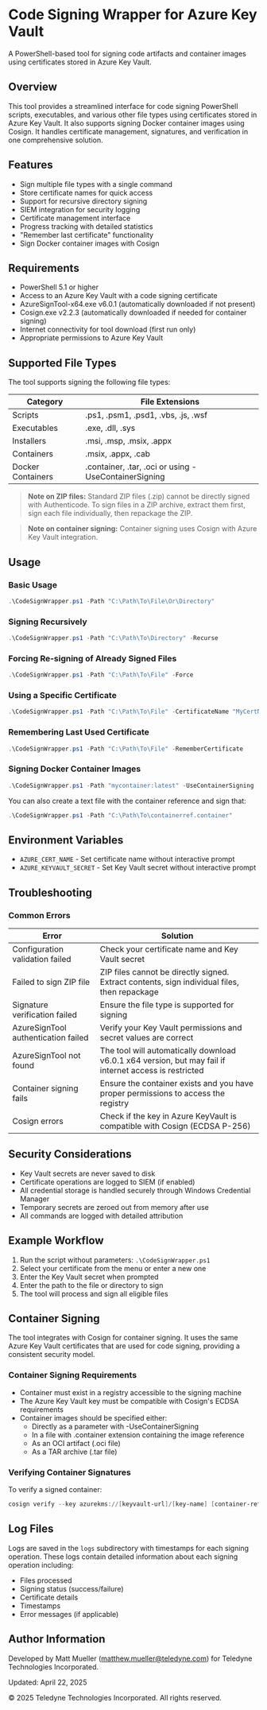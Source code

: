 # Code Signing Wrapper for Azure Key Vault

A PowerShell-based tool for signing code artifacts and container images using certificates stored in Azure Key Vault.

## Overview

This tool provides a streamlined interface for code signing PowerShell scripts, executables, and various other file types using certificates stored in Azure Key Vault. It also supports signing Docker container images using Cosign. It handles certificate management, signatures, and verification in one comprehensive solution.

## Features

- Sign multiple file types with a single command
- Store certificate names for quick access
- Support for recursive directory signing
- SIEM integration for security logging
- Certificate management interface
- Progress tracking with detailed statistics
- "Remember last certificate" functionality
- Sign Docker container images with Cosign

## Requirements

- PowerShell 5.1 or higher
- Access to an Azure Key Vault with a code signing certificate
- AzureSignTool-x64.exe v6.0.1 (automatically downloaded if not present)
- Cosign.exe v2.2.3 (automatically downloaded if needed for container signing)
- Internet connectivity for tool download (first run only)
- Appropriate permissions to Azure Key Vault

## Supported File Types

The tool supports signing the following file types:

| Category | File Extensions |
|----------|----------------|
| Scripts | .ps1, .psm1, .psd1, .vbs, .js, .wsf |
| Executables | .exe, .dll, .sys |
| Installers | .msi, .msp, .msix, .appx |
| Containers | .msix, .appx, .cab |
| Docker Containers | .container, .tar, .oci or using -UseContainerSigning |

> **Note on ZIP files:** Standard ZIP files (.zip) cannot be directly signed with Authenticode. To sign files in a ZIP archive, extract them first, sign each file individually, then repackage the ZIP.

> **Note on container signing:** Container signing uses Cosign with Azure Key Vault integration.

## Usage

### Basic Usage

```powershell
.\CodeSignWrapper.ps1 -Path "C:\Path\To\File\Or\Directory"
```

### Signing Recursively

```powershell
.\CodeSignWrapper.ps1 -Path "C:\Path\To\Directory" -Recurse
```

### Forcing Re-signing of Already Signed Files

```powershell
.\CodeSignWrapper.ps1 -Path "C:\Path\To\File" -Force
```

### Using a Specific Certificate

```powershell
.\CodeSignWrapper.ps1 -Path "C:\Path\To\File" -CertificateName "MyCertName"
```

### Remembering Last Used Certificate

```powershell
.\CodeSignWrapper.ps1 -Path "C:\Path\To\File" -RememberCertificate
```

### Signing Docker Container Images

```powershell
.\CodeSignWrapper.ps1 -Path "mycontainer:latest" -UseContainerSigning
```

You can also create a text file with the container reference and sign that:

```powershell
.\CodeSignWrapper.ps1 -Path "C:\Path\To\containerref.container" 
```

## Environment Variables

- `AZURE_CERT_NAME` - Set certificate name without interactive prompt
- `AZURE_KEYVAULT_SECRET` - Set Key Vault secret without interactive prompt

## Troubleshooting

### Common Errors

| Error | Solution |
|-------|----------|
| Configuration validation failed | Check your certificate name and Key Vault secret |
| Failed to sign ZIP file | ZIP files cannot be directly signed. Extract contents, sign individual files, then repackage |
| Signature verification failed | Ensure the file type is supported for signing |
| AzureSignTool authentication failed | Verify your Key Vault permissions and secret values are correct |
| AzureSignTool not found | The tool will automatically download v6.0.1 x64 version, but may fail if internet access is restricted |
| Container signing fails | Ensure the container exists and you have proper permissions to access the registry |
| Cosign errors | Check if the key in Azure KeyVault is compatible with Cosign (ECDSA P-256) |

## Security Considerations

- Key Vault secrets are never saved to disk
- Certificate operations are logged to SIEM (if enabled)
- All credential storage is handled securely through Windows Credential Manager
- Temporary secrets are zeroed out from memory after use
- All commands are logged with detailed attribution

## Example Workflow

1. Run the script without parameters: `.\CodeSignWrapper.ps1`
2. Select your certificate from the menu or enter a new one
3. Enter the Key Vault secret when prompted
4. Enter the path to the file or directory to sign
5. The tool will process and sign all eligible files

## Container Signing

The tool integrates with Cosign for container signing. It uses the same Azure Key Vault certificates that are used for code signing, providing a consistent security model.

### Container Signing Requirements

- Container must exist in a registry accessible to the signing machine
- The Azure Key Vault key must be compatible with Cosign's ECDSA requirements
- Container images should be specified either:
  - Directly as a parameter with -UseContainerSigning
  - In a file with .container extension containing the image reference
  - As an OCI artifact (.oci file)
  - As a TAR archive (.tar file)

### Verifying Container Signatures

To verify a signed container:

```powershell
cosign verify --key azurekms://[keyvault-url]/[key-name] [container-reference]
```

## Log Files

Logs are saved in the `logs` subdirectory with timestamps for each signing operation. These logs contain detailed information about each signing operation including:

- Files processed
- Signing status (success/failure)
- Certificate details
- Timestamps
- Error messages (if applicable)

## Author Information

Developed by Matt Mueller (matthew.mueller@teledyne.com) for Teledyne Technologies Incorporated.

Updated: April 22, 2025

© 2025 Teledyne Technologies Incorporated. All rights reserved.
